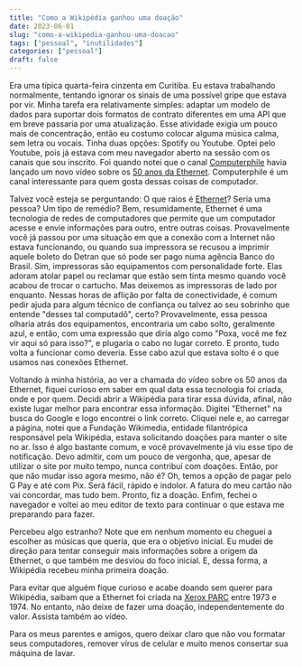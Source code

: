 ```yaml
---
title: "Como a Wikipédia ganhou uma doação"
date: 2023-06-01
slug: "como-a-wikipedia-ganhou-uma-doacao"
tags: ["pessoal", "inutilidades"]
categories: ["pessoal"]
draft: false
---
```


Era uma típica quarta-feira cinzenta em Curitiba. Eu estava trabalhando normalmente, tentando ignorar os sinais de uma possível gripe que estava por vir. Minha tarefa era relativamente simples: adaptar um modelo de dados para suportar dois formatos de contrato diferentes em uma API que em breve passaria por uma atualização. Esse atividade exigia um pouco mais de concentração, então eu costumo colocar alguma música calma, sem letra ou vocais. Tinha duas opções: Spotify ou Youtube. Optei pelo Youtube, pois já estava com meu navegador aberto na sessão com os canais que sou inscrito. Foi quando notei que o canal [Computerphile][computerphile] havia lançado um novo vídeo sobre os [50 anos da Ethernet][50y-ethernet]. Computerphile é um canal interessante para quem gosta dessas coisas de computador.

Talvez você esteja se perguntando: O que raios é [Ethernet][ethernet]? Seria uma pessoa? Um tipo de remédio? Bem, resumidamente, Ethernet é uma tecnologia de redes de computadores que permite que um computador acesse e envie informações para outro, entre outras coisas. Provavelmente você já passou por uma situação em que a conexão com a Internet não estava funcionando, ou quando sua impressora se recusou a imprimir aquele boleto do Detran que só pode ser pago numa agência Banco do Brasil. Sim, impressoras são equipamentos com personalidade forte. Elas adoram atolar papel ou reclamar que estão sem tinta mesmo quando você acabou de trocar o cartucho. Mas deixemos as impressoras de lado por enquanto. Nessas horas de aflição por falta de conectividade, é comum pedir ajuda para algum técnico de confiança ou talvez ao seu sobrinho que entende "desses tal computadô", certo? Provavelmente, essa pessoa olharia atrás dos equipamentos, encontraria um cabo solto, geralmente azul, e então, com uma expressão que diria algo como "Poxa, você me fez vir aqui só para isso?", e plugaria o cabo no lugar correto. E pronto, tudo volta a funcionar como deveria. Esse cabo azul que estava solto é o que usamos nas conexões Ethernet.

Voltando à minha história, ao ver a chamada do vídeo sobre os 50 anos da Ethernet, fiquei curioso em saber em qual data essa tecnologia foi criada, onde e por quem. Decidi abrir a Wikipédia para tirar essa dúvida, afinal, não existe lugar melhor para encontrar essa informação. Digitei "Ethernet" na busca do Google e logo encontrei o link correto. Cliquei nele e, ao carregar a página, notei que a Fundação Wikimedia, entidade filantrópica responsável pela Wikipédia, estava solicitando doações para manter o site no ar. Isso é algo bastante comum, e você provavelmente já viu esse tipo de notificação. Devo admitir, com um pouco de vergonha, que, apesar de utilizar o site por muito tempo, nunca contribuí com doações. Então, por que não mudar isso agora mesmo, não é? Oh, temos a opção de pagar pelo G Pay e até com Pix. Será fácil, rápido e indolor. A fatura do meu cartão não vai concordar, mas tudo bem. Pronto, fiz a doação. Enfim, fechei o navegador e voltei ao meu editor de texto para continuar o que estava me preparando para fazer.

Percebeu algo estranho? Note que em nenhum momento eu cheguei a escolher as músicas que queria, que era o objetivo inicial. Eu mudei de direção para tentar conseguir mais informações sobre a origem da Ethernet, o que também me desviou do foco inicial. E, dessa forma, a Wikipédia recebeu minha primeira doação.

Para evitar que alguém fique curioso e acabe doando sem querer para Wikipédia, saibam que a Ethernet foi criada na [Xerox PARC][xerox-parc] entre 1973 e 1974. No entanto, não deixe de fazer uma doação, independentemente do valor. Assista também ao vídeo.

Para os meus parentes e amigos, quero deixar claro que não vou formatar seus computadores, remover vírus de celular e muito menos consertar sua máquina de lavar.

[computerphile]: https://www.youtube.com/@Computerphile
[50y-ethernet]: https://www.youtube.com/watch?v=TkOVgkcrvbg
[ethernet]: https://pt.wikipedia.org/wiki/Ethernet
[xerox-parc]: https://pt.wikipedia.org/wiki/Xerox_PARC
